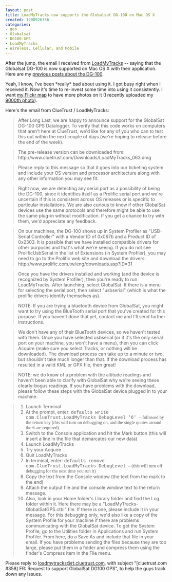 ```yaml
--- 
layout: post
title: LoadMyTracks now supports the Globalsat DG-100 on Mac OS X
created: 1208926356
categories: 
- geo
- Globalsat
- DG100-GPS
- LoadMyTracks
- Wireless, Cellular, and Mobile
---
```

<p>After the jump, the email I received from <a href="http://www.cluetrust.com/loadmytracks.html">LoadMyTracks</a> -- saying that the Globalsat DG-100 is now supported on Mac OS X with their application. Here are my <a href="http://bmannconsulting.com/tags/dg100-gps">previous posts about the DG-100</a>.</p>  <p>Yeah, I know, I&#39;ve been *really* bad about using it. I got busy right when I received it. Now it&#39;s time to re-invest some time into using it consistently. I want <a href="http://www.flickr.com/photos/boris/map">my Flickr map<a/> to have more photos on it (I recently uploaded my <a href="http://www.flickr.com/photos/boris/2421781033/">9000th photo</a>).</p> <!--break--> <p>Here&#39;s the email from ClueTrust / LoadMyTracks:</p> <blockquote> After Long Last, we are happy to announce support for the GlobalSat DG-100 GPS Datalogger.  To verify that this code works on computers that aren&#39;t here at ClueTrust, we&#39;d like for any of you who can to test this out within the next couple of days (we&#39;re hoping to release before the end of the week).</blockquote><blockquote>The pre-release version can be downloaded from: http://www.cluetrust.com/Downloads/LoadMyTracks_063.dmg</blockquote><blockquote>Please reply to this message so that it goes into our ticketing system and include your OS version and processor architecture along with any other information you may see fit.</blockquote><blockquote>Right now, we are detecting any serial port as a possibility of being the DG-100, since it identifies itself as a Prolific serial port and we&#39;re uncertain if this is consistent across OS releases or is specific to particular installations.  We are also curious to know if other GlobalSat devices use the same protocols and therefore might be able to use the same plug-in without modification.   If you get a chance to try with them, we&#39;d appreciate any feedback.</blockquote><blockquote>On our machines, the DG-100 shows up in System Profiler as &quot;USB-Serial Controller&quot; with a Vendor ID of 0x067b and a Product ID of 0x2303.   It is possible that we have installed compatible drivers for other purposes and that&#39;s what we&#39;re seeing.   If you do not see ProlificUsbSerial in the list of Extensions (in System Profiler), you may need to go to the Prolific web site and download the drivers: http://www.prolific.com.tw/eng/downloads.asp?ID=31</blockquote><blockquote>Once you have the drivers installed and working (and the device is recognized by System Profiler), then you&#39;re ready to run LoadMyTracks.  After launching, select GlobalSat.   If there is a menu for selecting the serial port, then select &quot;usbserial&quot; (which is what the prolific drivers identify themselves as).</blockquote><blockquote>NOTE: If you are trying a bluetooth device from GlobalSat, you might want to try using the BlueTooth serial port that you&#39;ve created for this purpose.   If you haven&#39;t done that yet, contact me and I&#39;ll send further instructions.</blockquote><blockquote>We don&#39;t have any of their BlueTooth devices, so we haven&#39;t tested with them.  Once you have selected usbserial (or if it&#39;s the only serial port on your machine, you won&#39;t have a menu), then you can click Acquire (make sure you select Tracks, or nothing will be downloaded).  The download process can take up to a minute or two, but shouldn&#39;t take much longer than that.   If the download process has resulted in a valid KML or GPX file, then great!</blockquote><blockquote>NOTE: we do know of a problem with the altitude readings and haven&#39;t been able to clarify with GlobalSat why we&#39;re seeing these clearly-bogus readings.  If you have problems with the download, please follow these steps with the GlobalSat device plugged in to your machine.</blockquote><blockquote><ol><li>Launch Terminal<br /></li><li>At the prompt, enter: <span style="font-family: Courier" class="Apple-style-span">defaults write com.ClueTrust.LoadMyTracks DebugLevel &#39;6&#39; <span style="font-family: Verdana" class="Apple-style-span">– followed by the return key (this will turn on debugging on, and the single quotes around the 6 are required)</span></span></li><li>Switch to the Console application and hit the Mark button (this will insert a line in the file that demarcates our new data)<br /></li><li>Launch LoadMyTracks<br /></li><li>Try your Acquire<br /></li><li>Quit LoadMyTracks<br /></li><li>In terminal, enter: <span style="font-family: Courier" class="Apple-style-span">defaults remove com.ClueTrust.LoadMyTracks DebugLevel <span style="font-family: Verdana" class="Apple-style-span">– (this will turn off debugging for the next time you run it)</span></span></li><li>Copy the text from the Console window (the text from the mark to the end)<br /></li><li>Attach the output file and the console window text to the return message.<br /></li><li>Also, look in your Home folder&#39;s Library folder and find the Log folder within it.  Here there may be a &quot;LoadMyTracks-GlobalSatGPS.ctbl&quot; file.   If there is one, please include it in your message.  For this debugging only, we&#39;d also like a copy of the System Profile for your machine if there are problems communicating with the GlobalSat device.   To get the System Profile, go to the Utilities folder in Applications and run System Profiler.   From here, do a Save As and include that file in your email.  If you have  problems sending the files because they are too large, please put them in a folder and compress them using the finder&#39;s Compress item in the File menu.<br /></li></ol></blockquote>  <p>Please reply to <a href="mailto:loadmytracks@rt.cluetrust.com">loadmytracks@rt.cluetrust.com</a>, with subject &quot;[cluetrust.com #358] FR: Request to support GlobalSat DG100 GPS&quot;, to help the guys track down any issues.</p>
